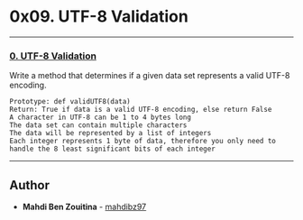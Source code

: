 # 0x09. UTF-8 Validation


---

### [0. UTF-8 Validation](./0-validate_utf8.py)

Write a method that determines if a given data set represents a valid UTF-8 encoding.

    Prototype: def validUTF8(data)
    Return: True if data is a valid UTF-8 encoding, else return False
    A character in UTF-8 can be 1 to 4 bytes long
    The data set can contain multiple characters
    The data will be represented by a list of integers
    Each integer represents 1 byte of data, therefore you only need to handle the 8 least significant bits of each integer

---

## Author
* **Mahdi Ben Zouitina** - [mahdibz97](https://github.com/mahdibz97)